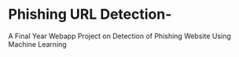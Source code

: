 # Phishing URL Detection-
A Final Year Webapp Project on Detection of Phishing Website Using Machine Learning